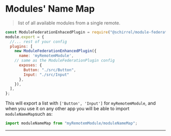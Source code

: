 # Modules' Name Map
> list of all available modules from a single remote. 
 
```js
const ModuleFederationEnhacedPlugin = require("@schirrel/module-federation-enhanced-plugin");
module.export = {
  //... rest of your config
  plugins: [
    new ModuleFederationEnhancedPlugin({
      name: 'myRemotemModule',
    // same as the ModuleFederationPlugin config
      exposes: {
        Button: "./src/Button",
        Input: "./src/Input"
      },
    }),
  ],
};
```
This will export a list with `['Button', 'Input']` for `myRemotemModule`, and when you use it on any other app you will be able to import `moduleNameMap`such as:

```js
import moduleNameMap from "myRemotemModule/moduleNameMap";
```
______________________________________________________
